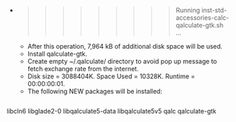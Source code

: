 * >>>>>>>>> Running inst-std-accessories-calc-qalculate-gtk.sh ...
  * After this operation, 7,964 kB of additional disk space will be used.
  * Install qalculate-gtk.
  * Create empty ~/.qalculate/ directory to avoid pop up message to fetch exchange rate from the internet.
  * Disk size = 3088404K. Space Used = 10328K. Runtime = 00:00:00:01.
  * The following NEW packages will be installed:
  ```bash
libcln6 libglade2-0 libqalculate5-data libqalculate5v5 qalc
qalculate-gtk
  ```
